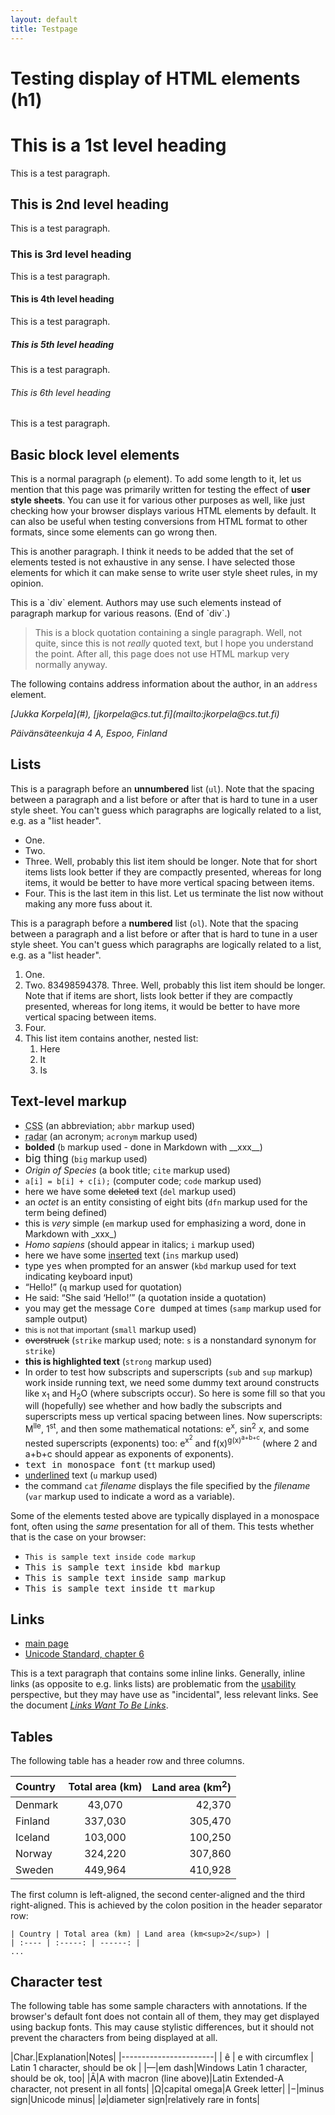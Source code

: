 ```yaml
---
layout: default
title: Testpage
---
```


# Testing display of HTML elements (h1)

# This is a 1st level heading

This is a test paragraph.

## This is 2nd level heading

This is a test paragraph.

### This is 3rd level heading
This is a test paragraph.

#### This is 4th level heading
This is a test paragraph.

##### This is 5th level heading
This is a test paragraph.

###### This is 6th level heading
This is a test paragraph.


## Basic block level elements
This is a normal paragraph (`p` element).
To add some length to it, let us mention that this page was
primarily written for testing the effect of __user style sheets__.
You can use it for various other purposes as well, like just checking how
your browser displays various HTML elements by default.
It can also be useful when testing conversions from HTML
format to other formats, since some elements can go wrong then.

This is another paragraph. I think it needs to be added that
the set of elements tested is not exhaustive in any sense. I have selected
those elements for which it can make sense to write user style sheet rules,
in my opinion.

<div>
This is a `div` element. Authors may use such elements instead
of paragraph markup for various reasons. (End of `div`.)
</div>

> This is a block quotation containing a single
> paragraph. Well, not quite, since this is not _really_
> quoted text, but I hope you understand the point. After all, this
> page does not use HTML markup very normally anyway.

The following contains address information about the author, in an `address`
element.

<address>
[Jukka Korpela](#),
[jkorpela@cs.tut.fi](mailto:jkorpela@cs.tut.fi)

Päivänsäteenkuja 4 A, Espoo, Finland
</address>

## Lists
This is a paragraph before an __unnumbered__ list (`ul`). Note that
the spacing between a paragraph and a list before or after that is hard
to tune in a user style sheet. You can't guess which paragraphs are
logically related to a list, e.g. as a "list header".

*  One.
*  Two.
*  Three. Well, probably this list item should be longer. Note that for short items
	lists look better if they are compactly presented, whereas for long items, it would be better to have more vertical spacing between items.
*  Four. This is the last item in this list.
   Let us terminate the list now without making any more fuss about it.

This is a paragraph before a __numbered__ list (`ol`). Note that
the spacing between a paragraph and a list before or after that is hard
to tune in a user style sheet. You can't guess which paragraphs are
logically related to a list, e.g. as a "list header".

1.  One.
2.  Two.
83498594378.  Three. Well, probably this list item should be longer. Note that if
items are short, lists look better if they are compactly presented,
       whereas for long items, it would be better to have more vertical spacing between items.
2131312.  Four. 
9. This list item contains another, nested list:
	1. Here
	2. It
	3. Is


## Text-level markup


*  <abbr title="Cascading Style Sheets">CSS</abbr> (an abbreviation; `abbr` markup used)
*  <acronym title="radio detecting and ranging">radar</acronym> (an acronym; `acronym` markup used)
*  <b>bolded</b> (`b` markup used - done in Markdown with \_\_xxx\_\_)
*  <big>big thing</big> (`big` markup used)
*  <cite>Origin of Species</cite> (a book title;
       `cite` markup used)
*  `a[i] = b[i] + c[i);` (computer code; `code` markup used)
*  here we have some <del>deleted</del> text (`del` markup used)
*  an <dfn>octet</dfn> is an entity consisting of eight bits
       (`dfn` markup used for the term being defined)
*  this is _very_ simple (`em` markup used for emphasizing a word, done in Markdown with \_xxx\_)
*  <i lang="la">Homo sapiens</i> (should appear in italics;  `i` markup used)
*  here we have some <ins>inserted</ins> text (`ins` markup used)
*  type <kbd>yes</kbd> when prompted for an answer (`kbd` markup
       used for text indicating keyboard input)
*  <q>Hello!</q> (`q` markup used for quotation)
*  He said: <q>She said <q>Hello!</q></q> (a quotation inside a quotation)
*  you may get the message <samp>Core dumped</samp> at times
       (`samp` markup used for sample output)
*  <small>this is not that important</small> (`small` markup used)
*  <strike>overstruck</strike> (`strike` markup used; note:
       `s` is a nonstandard synonym for `strike`)
*  __this is highlighted text__ (`strong`
       markup used)
*  In order to test how subscripts and superscripts (`sub` and
       `sup` markup) work inside running text, we need some
       dummy text around constructs like x<sub>1</sub> and H<sub>2</sub>O
       (where subscripts occur). So here is some fill so that
       you will (hopefully) see whether and how badly the subscripts
       and superscripts mess up vertical spacing between lines.
       Now superscripts: M<sup>lle</sup>, 1<sup>st</sup>, and then some
       mathematical notations: e<sup>x</sup>, sin<sup>2</sup> <i>x</i>,
       and some nested superscripts (exponents) too:
       e<sup>x<sup>2</sup></sup> and f(x)<sup>g(x)<sup>a+b+c</sup></sup>
       (where 2 and a+b+c should appear as exponents of exponents).
*  <tt>text in monospace font</tt> (`tt` markup used)
*  <u>underlined</u> text (`u` markup used)
*  the command `cat` <var>filename</var> displays the
       file specified by the <var>filename</var> (`var` markup
       used to indicate a word as a variable).

Some of the elements tested above are typically displayed in a monospace
font, often using the _same_ presentation for all of them. This
tests whether that is the case on your browser:


*  `This is sample text inside code markup`
*  <kbd>This is sample text inside kbd markup</kbd>
*  <samp>This is sample text inside samp markup</samp>
*  <tt>This is sample text inside tt markup</tt>


## Links

*  [main page](index.html)
*  [Unicode Standard, chapter&nbsp;6]("http://www.unicode.org/versions/Unicode4.0.0/ch06.pdf")

This is a text paragraph that contains some
inline links. Generally, inline links (as opposite to e.g. links
lists) are problematic
from the
[usability](http://www.useit.com) perspective,
but they may have use as
"incidental", less relevant links. See the document
<cite>[Links Want To Be Links](https://www.cs.tut.fi/~jkorpela/www/links.html)</cite>.

## Tables
The following table has a header row and three columns. 

| Country | Total area (km) | Land area (km<sup>2</sup>) |
| :---- | :-----: | ------: |
| Denmark |  43,070  |  42,370 |
| Finland | 337,030  | 305,470 |
| Iceland | 103,000  | 100,250 |
| Norway | 324,220  | 307,860 |
| Sweden | 449,964  | 410,928 |

The first column is left-aligned, the second center-aligned and the third right-aligned. This is achieved by the colon position in the header separator row:

    | Country | Total area (km) | Land area (km<sup>2</sup>) |
    | :---- | :-----: | ------: |
    ...

## Character test
The following table has some sample characters with
annotations. If the browser's default font does not
contain all of them, they may get displayed using backup fonts.
This may cause stylistic differences, but it should not
prevent the characters from being displayed at all.

|Char.|Explanation|Notes|
|-----------------------|
| ê | e with circumflex | Latin 1 character, should be ok |
|&#8212;|em dash|Windows Latin 1 character, should be ok, too|
|&#x100;|A with macron (line above)|Latin Extended-A character, not present in all fonts|
|&Omega;|capital omega|A Greek letter|
|&#x2212;|minus sign|Unicode minus|
|&#x2300;|diameter sign|relatively rare in fonts|


